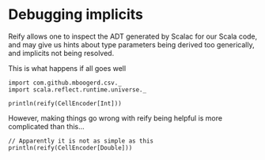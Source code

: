 # Debugging implicits

Reify allows one to inspect the ADT generated by Scalac for our Scala code, and may give us hints about type parameters being derived too generically, and implicits not being resolved.

This is what happens if all goes well
```tut
import com.github.mboogerd.csv._
import scala.reflect.runtime.universe._

println(reify(CellEncoder[Int]))
```

However, making things go wrong with reify being helpful is more complicated than this... 
```tut:fail
// Apparently it is not as simple as this
println(reify(CellEncoder[Double]))
```